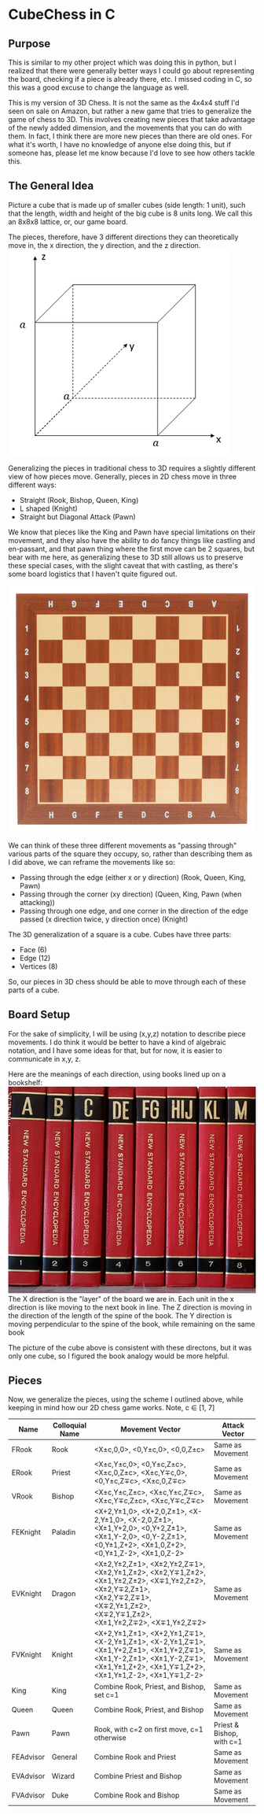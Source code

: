 # CubeChess in C
## Purpose
This is similar to my other project which was doing this in python, but I realized that there were generally better ways I could go about representing the board, checking if a piece is already there, etc. I missed coding in C, so this was a good excuse to change the language as well.

This is my version of 3D Chess. It is not the same as the 4x4x4 stuff I'd seen on sale on Amazon, but rather a new game that tries to generalize the game of chess to 3D. This involves creating new pieces that take advantage of the newly added dimension, and the movements that you can do with them. In fact, I think there are more new pieces than there are old ones. For what it's worth, I have no knowledge of anyone else doing this, but if someone has, please let me know because I'd love to see how others tackle this.

## The General Idea
Picture a cube that is made up of smaller cubes (side length: 1 unit), such that the length, width and height of the big cube is 8 units long. We call this an 8x8x8 lattice, or, our game board.

The pieces, therefore, have 3 different directions they can theoretically move in, the x direction, the y direction, and the z direction. 
![](imgs/cube6274282860234311237.png)

Generalizing the pieces in traditional chess to 3D requires a slightly different view of how pieces move.
Generally, pieces in 2D chess move in three different ways:
- Straight (Rook, Bishop, Queen, King)
- L shaped (Knight)
- Straight but Diagonal Attack (Pawn)

We know that pieces like the King and Pawn have special limitations on their movement, and they also have the ability to do fancy things like castling and en-passant, and that pawn thing where the first move can be 2 squares, but bear with me here, as generalizing these to 3D still allows us to preserve these special cases, with the slight caveat that with castling, as there's some board logistics that I haven't quite figured out.

![s-l1200.webp](imgs/s-l1200.webp)

We can think of these three different movements as "passing through" various parts of the square they occupy, so, rather than describing them as I did above, we can reframe the movements like so:
- Passing through the edge (either x or y direction) (Rook, Queen, King, Pawn)
- Passing through the corner (xy direction) (Queen, King, Pawn (when attacking))
- Passing through one edge, and one corner in the direction of the edge passed (x direction twice, y direction once) (Knight)

The 3D generalization of a square is a cube. Cubes have three parts:
- Face (6)
- Edge (12)
- Vertices (8)

So, our pieces in 3D chess should be able to move through each of these parts of a cube.

## Board Setup
For the sake of simplicity, I will be using (x,y,z) notation to describe piece movements. I do think it would be better to have a kind of algebraic notation, and I have some ideas for that, but for now, it is easier to communicate in x,y, z.

Here are the meanings of each direction, using books lined up on a bookshelf:
![](imgs/books_lined_up.jpg)
The X direction is the "layer" of the board we are in.  Each unit in the x direction is like moving to the next book in line.
The Z direction is moving in the direction of the length of the spine of the book.
The Y direction is  moving perpendicular to the spine of the book, while remaining on the same book

The picture of the cube above is consistent with these directons, but it was only one cube, so I figured the book analogy would be more helpful.

## Pieces
Now, we generalize the pieces, using the scheme I outlined above, while keeping in mind how our 2D chess game works.
Note, c ∈ [1, 7]

|Name     |Colloquial Name|Movement Vector                                                                                                                                                                    |Attack Vector            |
|---------|---------------|-----------------------------------------------------------------------------------------------------------------------------------------------------------------------------------|-------------------------|
|FRook    |Rook           |<X±c,0,0>, <0,Y±c,0>, <0,0,Z±c>                                                                                                                                                    |Same as Movement         |
|ERook    |Priest         |<X±c,Y±c,0>, <0,Y±c,Z±c>, <X±c,0,Z±c>, <X±c,Y∓c,0>, <0,Y±c,Z∓c>, <X±c,0,Z∓c>                                                                                                       |Same as Movement         |
|VRook    |Bishop         |<X±c,Y±c,Z±c>, <X±c,Y±c,Z∓c>, <X±c,Y∓c,Z±c>,  <X±c,Y∓c,Z∓c>                                                                                                                        |Same as Movement         |
|FEKnight |Paladin        |<X+2,Y±1,0>, <X+2,0,Z±1>, <X-2,Y±1,0>, <X-2,0,Z±1>, <X±1,Y+2,0>, <0,Y+2,Z±1>, <X±1,Y-2,0>, <0,Y-2,Z±1>, <0,Y±1,Z+2>, <X±1,0,Z+2>, <0,Y±1,Z-2>, <X±1,0,Z-2>                         |Same as Movement         |
|EVKnight |Dragon         |<X±2,Y±2,Z±1>, <X±2,Y±2,Z∓1>, <X±2,Y±1,Z±2>, <X±2,Y∓1,Z±2>, <X±1,Y±2,Z±2>, <X∓1,Y±2,Z±2>, <X±2,Y∓2,Z±1>, <X±2,Y∓2,Z∓1>, <X∓2,Y±1,Z±2>, <X∓2,Y∓1,Z±2>, <X±1,Y±2,Z∓2>, <X∓1,Y±2,Z∓2> |Same as Movement         |
|FVKnight |Knight         |<X+2,Y±1,Z±1>, <X+2,Y±1,Z∓1>, <X-2,Y±1,Z±1>, <X-2,Y±1,Z∓1>, <X±1,Y+2,Z±1>, <X±1,Y+2,Z∓1>, <X±1,Y-2,Z±1>, <X±1,Y-2,Z∓1>, <X±1,Y±1,Z+2>, <X±1,Y∓1,Z+2>, <X±1,Y±1,Z-2>, <X±1,Y∓1,Z-2> |Same as Movement         |
|King     |King           |Combine Rook, Priest, and Bishop, set c=1                                                                                                                                          |Same as Movement         |
|Queen    |Queen          |Combine Rook, Priest, and Bishop                                                                                                                                                   |Same as Movement         |
|Pawn     |Pawn           |Rook, with c=2 on first move, c=1 otherwise                                                                                                                                        |Priest & Bishop, with c=1|
|FEAdvisor|General        |Combine Rook and Priest                                                                                                                                                            |Same as Movement         |
|EVAdvisor|Wizard         |Combine Priest and Bishop                                                                                                                                                          |Same as Movement         |
|FVAdvisor|Duke           |Combine Rook and Bishop                                                                                                                                                            |Same as Movement         |

